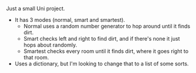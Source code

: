 Just a small Uni project.
- It has 3 modes (normal, smart and smartest).
   - Normal uses a random number generator to hop around until it finds dirt.
   - Smart checks left and right to find dirt, and if there's none it just hops about randomly.
   - Smartest checks every room until it finds dirt, where it goes right to that room.
- Uses a dictionary, but I'm looking to change that to a list of some sorts. 
